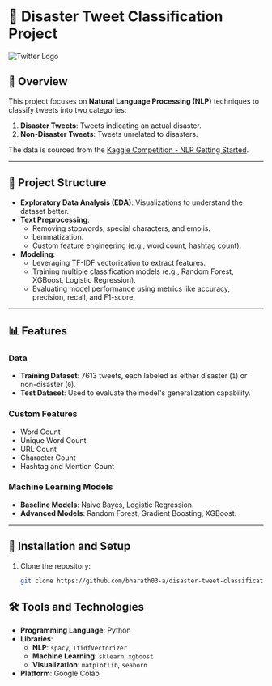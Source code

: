 # 🚀 Disaster Tweet Classification Project

![Twitter Logo](https://upload.wikimedia.org/wikipedia/commons/6/6f/Logo_of_Twitter.svg)

## 📝 Overview
This project focuses on **Natural Language Processing (NLP)** techniques to classify tweets into two categories:
1. **Disaster Tweets**: Tweets indicating an actual disaster.
2. **Non-Disaster Tweets**: Tweets unrelated to disasters.

The data is sourced from the [Kaggle Competition - NLP Getting Started](https://www.kaggle.com/competitions/nlp-getting-started/overview).

---

## 📂 Project Structure
- **Exploratory Data Analysis (EDA)**: Visualizations to understand the dataset better.
- **Text Preprocessing**: 
  - Removing stopwords, special characters, and emojis.
  - Lemmatization.
  - Custom feature engineering (e.g., word count, hashtag count).
- **Modeling**:
  - Leveraging TF-IDF vectorization to extract features.
  - Training multiple classification models (e.g., Random Forest, XGBoost, Logistic Regression).
  - Evaluating model performance using metrics like accuracy, precision, recall, and F1-score.

---

## 📊 Features
### Data
- **Training Dataset**: 7613 tweets, each labeled as either disaster (`1`) or non-disaster (`0`).
- **Test Dataset**: Used to evaluate the model's generalization capability.

### Custom Features
- Word Count
- Unique Word Count
- URL Count
- Character Count
- Hashtag and Mention Count

### Machine Learning Models
- **Baseline Models**: Naive Bayes, Logistic Regression.
- **Advanced Models**: Random Forest, Gradient Boosting, XGBoost.

---

## 🔧 Installation and Setup
1. Clone the repository:
   ```bash
   git clone https://github.com/bharath03-a/disaster-tweet-classification.git


## 🛠 Tools and Technologies

- **Programming Language**: Python  
- **Libraries**:  
  - **NLP**: `spacy`, `TfidfVectorizer`  
  - **Machine Learning**: `sklearn`, `xgboost`  
  - **Visualization**: `matplotlib`, `seaborn`  
- **Platform**: Google Colab